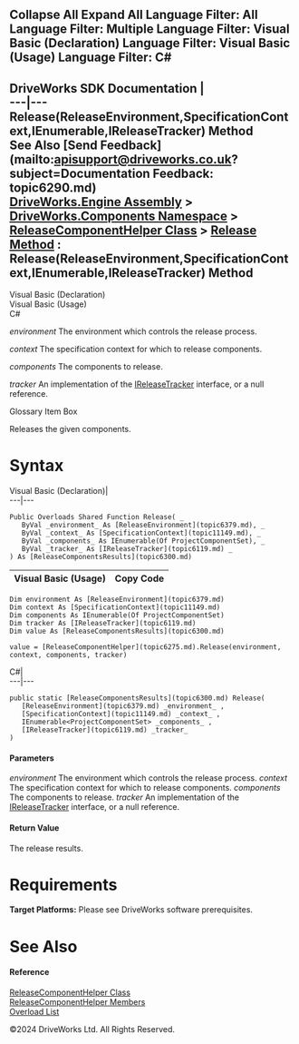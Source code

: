        

 Collapse All Expand All  Language Filter: All  Language Filter: Multiple  Language Filter: Visual Basic (Declaration) Language Filter: Visual Basic (Usage) Language Filter: C#  
---  
DriveWorks SDK Documentation  |   
---|---  
Release(ReleaseEnvironment,SpecificationContext,IEnumerable<ProjectComponentSet>,IReleaseTracker) Method   
See Also [Send Feedback](mailto:apisupport@driveworks.co.uk?subject=Documentation Feedback: topic6290.md)  
[DriveWorks.Engine Assembly](topic2156.md) > [DriveWorks.Components Namespace](topic6089.md) > [ReleaseComponentHelper Class](topic6275.md) > [Release Method](topic6281.md) : Release(ReleaseEnvironment,SpecificationContext,IEnumerable<ProjectComponentSet>,IReleaseTracker) Method  
---  
  
Visual Basic (Declaration)    
Visual Basic (Usage)    
C# 

_environment_
    The environment which controls the release process.

_context_
    The specification context for which to release components.

_components_
    The components to release.

_tracker_
    An implementation of the [IReleaseTracker](topic6119.md) interface, or a null reference.

Glossary Item Box

Releases the given components. 

# Syntax

Visual Basic (Declaration)|   
---|---  
      
    
    Public Overloads Shared Function Release( _
       ByVal _environment_ As [ReleaseEnvironment](topic6379.md), _
       ByVal _context_ As [SpecificationContext](topic11149.md), _
       ByVal _components_ As IEnumerable(Of ProjectComponentSet), _
       ByVal _tracker_ As [IReleaseTracker](topic6119.md) _
    ) As [ReleaseComponentsResults](topic6300.md)  
  
Visual Basic (Usage)| Copy Code  
---|---  
      
    
    Dim environment As [ReleaseEnvironment](topic6379.md)
    Dim context As [SpecificationContext](topic11149.md)
    Dim components As IEnumerable(Of ProjectComponentSet)
    Dim tracker As [IReleaseTracker](topic6119.md)
    Dim value As [ReleaseComponentsResults](topic6300.md)
     
    value = [ReleaseComponentHelper](topic6275.md).Release(environment, context, components, tracker)  
  
C#|   
---|---  
      
    
    public static [ReleaseComponentsResults](topic6300.md) Release( 
       [ReleaseEnvironment](topic6379.md) _environment_ ,
       [SpecificationContext](topic11149.md) _context_ ,
       IEnumerable<ProjectComponentSet> _components_ ,
       [IReleaseTracker](topic6119.md) _tracker_
    )  
  
#### Parameters

 _environment_
    The environment which controls the release process.
_context_
    The specification context for which to release components.
_components_
    The components to release.
_tracker_
    An implementation of the [IReleaseTracker](topic6119.md) interface, or a null reference.

#### Return Value

The release results.

# Requirements

**Target Platforms:** Please see DriveWorks software prerequisites.

# See Also

#### Reference

[ReleaseComponentHelper Class](topic6275.md)   
[ReleaseComponentHelper Members](topic6276.md)   
[Overload List](topic6281.md)

©2024 DriveWorks Ltd. All Rights Reserved.
